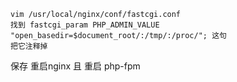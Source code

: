 ```
vim /usr/local/nginx/conf/fastcgi.conf
找到 fastcgi_param PHP_ADMIN_VALUE "open_basedir=$document_root/:/tmp/:/proc/"; 这句
把它注释掉
```

保存 重启nginx 且 重启 php-fpm 
